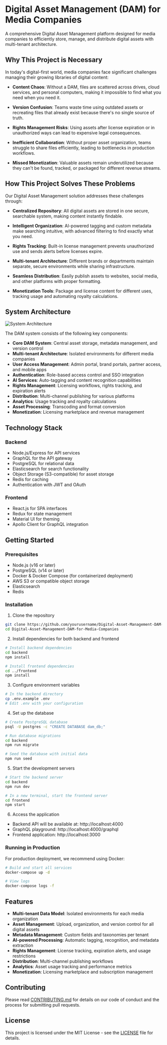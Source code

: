 # Digital Asset Management (DAM) for Media Companies

A comprehensive Digital Asset Management platform designed for media companies to efficiently store, manage, and distribute digital assets with multi-tenant architecture.

## Why This Project is Necessary

In today's digital-first world, media companies face significant challenges managing their growing libraries of digital content:

- **Content Chaos**: Without a DAM, files are scattered across drives, cloud services, and personal computers, making it impossible to find what you need when you need it.

- **Version Confusion**: Teams waste time using outdated assets or recreating files that already exist because there's no single source of truth.

- **Rights Management Risks**: Using assets after license expiration or in unauthorized ways can lead to expensive legal consequences.

- **Inefficient Collaboration**: Without proper asset organization, teams struggle to share files efficiently, leading to bottlenecks in production workflows.

- **Missed Monetization**: Valuable assets remain underutilized because they can't be found, tracked, or packaged for different revenue streams.

## How This Project Solves These Problems

Our Digital Asset Management solution addresses these challenges through:

- **Centralized Repository**: All digital assets are stored in one secure, searchable system, making content instantly findable.

- **Intelligent Organization**: AI-powered tagging and custom metadata make searching intuitive, with advanced filtering to find exactly what you need.

- **Rights Tracking**: Built-in license management prevents unauthorized use and sends alerts before licenses expire.

- **Multi-tenant Architecture**: Different brands or departments maintain separate, secure environments while sharing infrastructure.

- **Seamless Distribution**: Easily publish assets to websites, social media, and other platforms with proper formatting.

- **Monetization Tools**: Package and license content for different uses, tracking usage and automating royalty calculations.

## System Architecture

![System Architecture](docs/images/system-architecture.png)

The DAM system consists of the following key components:

- **Core DAM System**: Central asset storage, metadata management, and version control
- **Multi-tenant Architecture**: Isolated environments for different media companies
- **User Access Management**: Admin portal, brand portals, partner access, and mobile apps
- **Authentication**: Role-based access control and SSO integration
- **AI Services**: Auto-tagging and content recognition capabilities
- **Rights Management**: Licensing workflows, rights tracking, and expiration alerts
- **Distribution**: Multi-channel publishing for various platforms
- **Analytics**: Usage tracking and royalty calculations
- **Asset Processing**: Transcoding and format conversion
- **Monetization**: Licensing marketplace and revenue management

## Technology Stack

### Backend
- Node.js/Express for API services
- GraphQL for the API gateway
- PostgreSQL for relational data
- Elasticsearch for search functionality
- Object Storage (S3-compatible) for asset storage
- Redis for caching
- Authentication with JWT and OAuth

### Frontend
- React.js for SPA interfaces
- Redux for state management
- Material UI for theming
- Apollo Client for GraphQL integration

## Getting Started

### Prerequisites
- Node.js (v16 or later)
- PostgreSQL (v14 or later)
- Docker & Docker Compose (for containerized deployment)
- AWS S3 or compatible object storage
- Elasticsearch
- Redis

### Installation

1. Clone the repository
```bash
git clone https://github.com/yourusername/Digital-Asset-Management-DAM-for-Media-Companies.git
cd Digital-Asset-Management-DAM-for-Media-Companies
```

2. Install dependencies for both backend and frontend
```bash
# Install backend dependencies
cd backend
npm install

# Install frontend dependencies
cd ../frontend
npm install
```

3. Configure environment variables
```bash
# In the backend directory
cp .env.example .env
# Edit .env with your configuration
```

4. Set up the database
```bash
# Create PostgreSQL database
psql -U postgres -c "CREATE DATABASE dam_db;"

# Run database migrations
cd backend
npm run migrate

# Seed the database with initial data
npm run seed
```

5. Start the development servers
```bash
# Start the backend server
cd backend
npm run dev

# In a new terminal, start the frontend server
cd frontend
npm start
```

6. Access the application
- Backend API will be available at: http://localhost:4000
- GraphQL playground: http://localhost:4000/graphql
- Frontend application: http://localhost:3000

### Running in Production

For production deployment, we recommend using Docker:

```bash
# Build and start all services
docker-compose up -d

# View logs
docker-compose logs -f
```

## Features

- **Multi-tenant Data Model**: Isolated environments for each media organization
- **Asset Management**: Upload, organization, and version control for all digital assets
- **Metadata Management**: Custom fields and taxonomies per tenant
- **AI-powered Processing**: Automatic tagging, recognition, and metadata extraction
- **Rights Management**: License tracking, expiration alerts, and usage restrictions
- **Distribution**: Multi-channel publishing workflows
- **Analytics**: Asset usage tracking and performance metrics
- **Monetization**: Licensing marketplace and subscription management

## Contributing

Please read [CONTRIBUTING.md](CONTRIBUTING.md) for details on our code of conduct and the process for submitting pull requests.

## License

This project is licensed under the MIT License - see the [LICENSE](LICENSE) file for details.